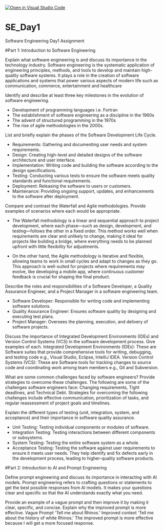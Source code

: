 [![Open in Visual Studio Code](https://classroom.github.com/assets/open-in-vscode-2e0aaae1b6195c2367325f4f02e2d04e9abb55f0b24a779b69b11b9e10269abc.svg)](https://classroom.github.com/online_ide?assignment_repo_id=15566490&assignment_repo_type=AssignmentRepo)
# SE_Day1
Software Engineering Day1 Assignment

#Part 1: Introduction to Software Engineering

Explain what software engineering is and discuss its importance in the technology industry.
Software engineering is the systematic application of engineering principles, methods, and tools to develop and maintain high-quality software systems. 
It plays a role in the creation of software applications and systems that power various aspects of modern life such as communication, commerce, entertainment and healthcare


Identify and describe at least three key milestones in the evolution of software engineering.
- Development of programming languages i.e. Fortran
- The establishment of software engineering as a discipline in the 1960s
- The advent of structured programming in the 1970s
- The rise of agile methodologies in the 2000s.


List and briefly explain the phases of the Software Development Life Cycle.
- Requirements: Gathering and documenting user needs and system requirements.
- Design: Creating high-level and detailed designs of the software architecture and user interface.
- Implementation: Writing code and building the software according to the design specifications.
- Testing: Conducting various tests to ensure the software meets quality standards and functional requirements.
- Deployment: Releasing the software to users or customers.
- Maintenance: Providing ongoing support, updates, and enhancements to the software after deployment.


Compare and contrast the Waterfall and Agile methodologies. Provide examples of scenarios where each would be appropriate.
- The Waterfall methodology is a linear and sequential approach to project development, where each phase—such as design, development, and testing—follows the other in a fixed order. This method works well when requirements are clear and unlikely to change, making it ideal for projects like building a bridge, where everything needs to be planned upfront with little flexibility for adjustments.

- On the other hand, the Agile methodology is iterative and flexible, allowing teams to work in small cycles and adapt to changes as they go. This approach is well-suited for projects where requirements may evolve, like developing a mobile app, where continuous customer feedback is crucial for shaping the final product.


Describe the roles and responsibilities of a Software Developer, a Quality Assurance Engineer, and a Project Manager in a software engineering team.
- Software Developer: Responsible for writing code and implementing software solutions.
- Quality Assurance Engineer: Ensures software quality by designing and executing test plans.
- Project Manager: Oversees the planning, execution, and delivery of software projects.


Discuss the importance of Integrated Development Environments (IDEs) and Version Control Systems (VCS) in the software development process. Give examples of each.
 Integrated Development Environments (IDEs): These are Software suites that provide comprehensive tools for writing, debugging, and testing code e.g., Visual Studio, Eclipse, IntelliJ IDEA.
 Version Control Systems (VCS): These are Software tools for tracking changes to source code and coordinating work among team members e.g., Git and Subversion.

What are some common challenges faced by software engineers? Provide strategies to overcome these challenges.
The following are some of the challenges software engineers face: Changing requirements, Tight deadlines, and Technical Debt. Strategies for overcoming the following challenges include effective communication, prioritization of tasks, and regular reassessment of project goals and timelines.

Explain the different types of testing (unit, integration, system, and acceptance) and their importance in software quality assurance.
  - Unit Testing: Testing individual components or modules of software.
  - Integration Testing: Testing interactions between different components or subsystems.
  - System Testing: Testing the entire software system as a whole.
  - Acceptance Testing: Testing the software against user requirements to ensure it meets user needs.
They help identify and fix defects early in the development process, leading to higher-quality software products.

#Part 2: Introduction to AI and Prompt Engineering


Define prompt engineering and discuss its importance in interacting with AI models.
Prompt engineering refers to crafting questions or statements to get the best possible responses from AI models. It makes your questions clear and specific so that the AI understands exactly what you need.
 
Provide an example of a vague prompt and then improve it by making it clear, specific, and concise. Explain why the improved prompt is more effective.
Vague Prompt
'Tell me about Rhinos.'
Improved context
'Tell me about the history of white Rhinos.'
The improved prompt is more effective because I will get a more focused response.

